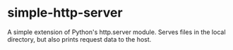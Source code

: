 # simple-http-server
A simple extension of Python's http.server module. Serves files in the local directory, but also prints request data to the host.
